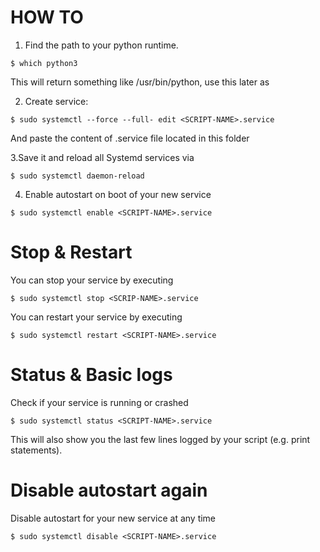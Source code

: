 # HOW TO

1. Find the path to your python runtime.
```
$ which python3
```
This will return something like /usr/bin/python, use this later as <PYTHON-PATH>

2. Create service:
```
$ sudo systemctl --force --full- edit <SCRIPT-NAME>.service
```
And paste the content of <SCRIPT-NAME>.service file located in this folder


3.Save it and reload all Systemd services via
```
$ sudo systemctl daemon-reload
```

4. Enable autostart on boot of your new service
```
$ sudo systemctl enable <SCRIPT-NAME>.service
```



# Stop & Restart

You can stop your service by executing
```
$ sudo systemctl stop <SCRIP-NAME>.service
```

You can restart your service by executing
```
$ sudo systemctl restart <SCRIPT-NAME>.service
```

# Status & Basic logs

Check if your service is running or crashed
```
$ sudo systemctl status <SCRIPT-NAME>.service
```
This will also show you the last few lines logged by your script (e.g. print statements).

# Disable autostart again

Disable autostart for your new service at any time
```
$ sudo systemctl disable <SCRIPT-NAME>.service
```
